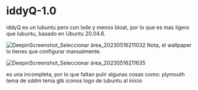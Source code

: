 # iddyQ-1.0
iddyQ es un lubuntu pero con lxde y menos bloat, por lo que es mas ligero que lubuntu, basado en Ubuntu 20.04.6.


![DeepinScreenshot_Seleccionar área_20230516211032](https://github.com/izaxYT14538/iddyQ-1.0/assets/101516262/c9216b27-4a53-4071-ab5a-78c2b2f5d540)
Nota, el wallpaper lo tienes que configurar manualmente.

![DeepinScreenshot_Seleccionar área_20230516211635](https://github.com/izaxYT14538/iddyQ-1.0/assets/101516262/731b288f-f5ea-43af-a811-803bce5e3aab)

es una incompleta, por lo que faltan pulir algunas cosas como:
plymouth
tema de sddm
tema gtk
iconos
logo de lubuntu al inicio
